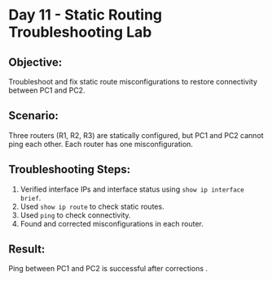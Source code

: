 # Day 11 - Static Routing Troubleshooting Lab

## Objective:
Troubleshoot and fix static route misconfigurations to restore connectivity between PC1 and PC2.

## Scenario:
Three routers (R1, R2, R3) are statically configured, but PC1 and PC2 cannot ping each other. Each router has one misconfiguration.

## Troubleshooting Steps:
1. Verified interface IPs and interface status using `show ip interface brief`.
2. Used `show ip route` to check static routes.
3. Used `ping` to check connectivity.
4. Found and corrected misconfigurations in each router.

## Result:
Ping between PC1 and PC2 is successful after corrections .
